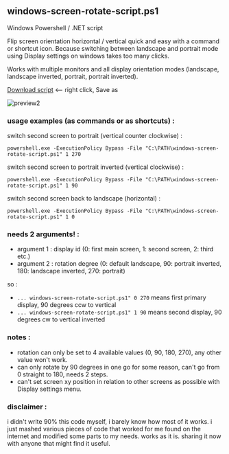## windows-screen-rotate-script.ps1

Windows Powershell / .NET script

Flip screen orientation horizontal / vertical quick and easy with a command or shortcut icon. Because switching between landscape and portrait mode using Display settings on windows takes too many clicks.

Works with multiple monitors and all display orientation modes (landscape, landscape inverted, portrait, portrait inverted).


[Download script](https://raw.githubusercontent.com/gmiwoj/windows-screen-rotate-script.ps1/main/windows-screen-rotate-script.ps1) <-- right click, Save as



![preview2](https://support.content.office.net/en-us/media/96e92630-bbfe-4292-bbfc-fbb4a4908c8e.png)



### usage examples (as commands or as shortcuts) :

switch second screen to portrait (vertical counter clockwise) :

`powershell.exe -ExecutionPolicy Bypass -File "C:\PATH\windows-screen-rotate-script.ps1" 1 270`

switch second screen to portrait inverted (vertical clockwise) :

`powershell.exe -ExecutionPolicy Bypass -File "C:\PATH\windows-screen-rotate-script.ps1" 1 90`

switch second screen back to landscape (horizontal) :

`powershell.exe -ExecutionPolicy Bypass -File "C:\PATH\windows-screen-rotate-script.ps1" 1 0`



### needs 2 arguments! :
- argument 1 : display id (0: first main screen, 1: second screen, 2: third etc.)
- argument 2 : rotation degree (0: default landscape, 90: portrait inverted, 180: landscape inverted, 270: portrait) 

so :

- `... windows-screen-rotate-script.ps1" 0 270` means first primary display, 90 degrees ccw to vertical
- `... windows-screen-rotate-script.ps1" 1 90`  means second display, 90 degrees cw to vertical inverted


### notes :

- rotation can only be set to 4 available values (0, 90, 180, 270), any other value won't work. 
- can only rotate by 90 degrees in one go for some reason, can't go from 0 straight to 180, needs 2 steps.
- can't set screen xy position in relation to other screens as possible with Display settings menu. 



### disclaimer :

i didn't write 90% this code myself, i barely know how most of it works. i just mashed various pieces of code that worked for me found on the internet and modified some parts to my needs. works as it is. sharing it now with anyone that might find it useful.
